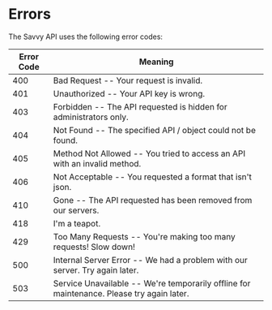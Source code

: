 # Errors

The Savvy API uses the following error codes:


Error Code | Meaning
---------- | -------
400 | Bad Request -- Your request is invalid.
401 | Unauthorized -- Your API key is wrong.
403 | Forbidden -- The API requested is hidden for administrators only.
404 | Not Found -- The specified API / object could not be found.
405 | Method Not Allowed -- You tried to access an API with an invalid method.
406 | Not Acceptable -- You requested a format that isn't json.
410 | Gone -- The API requested has been removed from our servers.
418 | I'm a teapot.
429 | Too Many Requests -- You're making too many requests! Slow down!
500 | Internal Server Error -- We had a problem with our server. Try again later.
503 | Service Unavailable -- We're temporarily offline for maintenance. Please try again later.
